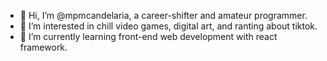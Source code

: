 - 👋 Hi, I’m @mpmcandelaria, a career-shifter and amateur programmer.
- 👀 I’m interested in chill video games, digital art, and ranting about tiktok.
- 🌱 I’m currently learning front-end web development with react framework.

<!---
mpmcandelaria/mpmcandelaria is a ✨ special ✨ repository because its `README.md` (this file) appears on your GitHub profile.
You can click the Preview link to take a look at your changes.
--->
